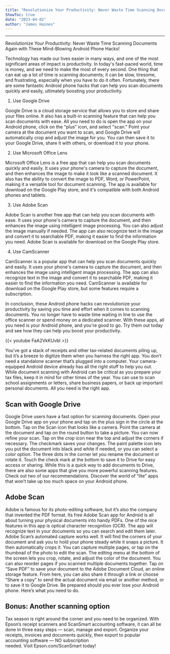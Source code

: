 ```yaml
---
title: "Revolutionize Your Productivity: Never Waste Time Scanning Documents Again with These Mind-Blowing Android Phone Hacks!"
ShowToc: true 
date: "2023-04-02"
author: "James Haines"
---
```

*****
Revolutionize Your Productivity: Never Waste Time Scanning Documents Again with These Mind-Blowing Android Phone Hacks!

Technology has made our lives easier in many ways, and one of the most significant areas of impact is productivity. In today's fast-paced world, time is money, and we need to make the most of every second. One thing that can eat up a lot of time is scanning documents; it can be slow, tiresome, and frustrating, especially when you have to do it often. Fortunately, there are some fantastic Android phone hacks that can help you scan documents quickly and easily, ultimately boosting your productivity.

1. Use Google Drive

Google Drive is a cloud storage service that allows you to store and share your files online. It also has a built-in scanning feature that can help you scan documents with ease. All you need to do is open the app on your Android phone, click on the "plus" icon, and select "scan." Point your camera at the document you want to scan, and Google Drive will automatically crop and adjust the image for you. You can then save it to your Google Drive, share it with others, or download it to your phone.

2. Use Microsoft Office Lens

Microsoft Office Lens is a free app that can help you scan documents quickly and easily. It uses your phone's camera to capture the document, and then enhances the image to make it look like a scanned document. It also has the ability to convert the image to PDF, Word, or PowerPoint, making it a versatile tool for document scanning. The app is available for download on the Google Play store, and it's compatible with both Android phones and tablets.

3. Use Adobe Scan

Adobe Scan is another free app that can help you scan documents with ease. It uses your phone's camera to capture the document, and then enhances the image using intelligent image processing. You can also adjust the image manually if needed. The app can also recognize text in the image and convert it to searchable PDF, making it easier to find the information you need. Adobe Scan is available for download on the Google Play store.

4. Use CamScanner

CamScanner is a popular app that can help you scan documents quickly and easily. It uses your phone's camera to capture the document, and then enhances the image using intelligent image processing. The app can also recognize text in the image and convert it to searchable PDF, making it easier to find the information you need. CamScanner is available for download on the Google Play store, but some features require a subscription.

In conclusion, these Android phone hacks can revolutionize your productivity by saving you time and effort when it comes to scanning documents. You no longer have to waste time waiting in line to use the office scanner or spend money on a dedicated scanner. With these apps, all you need is your Android phone, and you're good to go. Try them out today and see how they can help you boost your productivity.

{{< youtube FaA2VkKUvbI >}} 



You’ve got a stack of receipts and other tax-related documents piling up, but it’s a breeze to digitize them when you harness the right app. You don’t need a standalone scanner that’s plugged into a computer. Your camera-equipped Android device already has all the right stuff to help you out.
While document scanning with Android can be critical as you prepare your tax files, keep it in mind for other times of the year. You can use to scan school assignments or letters, share business papers, or back up important personal documents. All you need is the right app.

 
## Scan with Google Drive


Google Drive users have a fast option for scanning documents. Open your Google Drive app on your phone and tap on the plus sign in the circle at the bottom. Tap on the Scan icon that looks like a camera. Point the camera at the document and tap on the round button to take a picture.
You can now refine your scan. Tap on the crop icon near the top and adjust the corners if necessary. The checkmark saves your changes. The paint palette icon lets you put the document into black and white if needed, or you can select a color option. The three dots in the corner let you rename the document or rotate it. Touch the check mark at the bottom to save it to Drive for easy access or sharing.
While this is a quick way to add documents to Drive, there are also some apps that give you more powerful scanning features. Check out two of our recommendations.
Discover the world of “lite” apps that won’t take up too much space on your Android phone.

 
## Adobe Scan


Adobe is famous for its photo-editing software, but it’s also the company that invented the PDF format. Its free Adobe Scan app for Android is all about turning your physical documents into handy PDFs. One of the nice features in this app is optical character recognition (OCR). The app will recognize text in your documents so you can search and edit them later.
Adobe Scan’s automated capture works well. It will find the corners of your document and ask you to hold your phone steady while it snaps a picture. It then automatically crops it. You can capture multiple pages, or tap on the thumbnail of the photo to edit the scan. The editing menu at the bottom of the screen lets you crop, rotate, and adjust the color of the document. You can also reorder pages if you scanned multiple documents together.
Tap on “Save PDF” to save your document to the Adobe Document Cloud, an online storage feature. From here, you can also share it through a link or choose “Share a copy” to send the actual document via email or another method, or to save it to Google Drive.
Be prepared should you ever lose your Android phone. Here’s what you need to do.

 
## Bonus: Another scanning option


Tax season is right around the corner and you need to be organized. With Epson’s receipt scanners and ScanSmart accounting software, it can all be done in three easy steps — scan, manage and export. Organize your receipts, invoices and documents quickly, then export to popular accounting software — NO subscription needed. Visit Epson.com/ScanSmart today!






